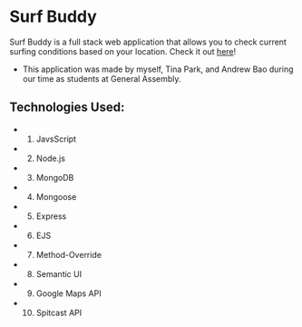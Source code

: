 # Surf Buddy

Surf Buddy is a full stack web application that allows you to check current surfing conditions based on your location.
Check it out [here](https://stark-castle-27893.herokuapp.com/)!

- This application was made by myself, Tina Park, and Andrew Bao during our time as students at General Assembly.


## Technologies Used: 
- 1. JavsScript 
- 2. Node.js
- 3. MongoDB
- 4. Mongoose 
- 5. Express 
- 6. EJS
- 7. Method-Override
- 8. Semantic UI
- 9. Google Maps API
- 10. Spitcast API

